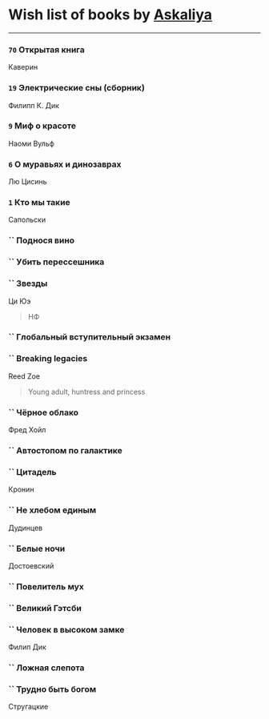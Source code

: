 # Wish list of books by [Askaliya](http://vk.com/id326783541)
---

### `70` Открытая книга
Каверин

### `19` Электрические сны (сборник)
Филипп К. Дик

### `9` Миф о красоте
Наоми Вульф

### `6` О муравьях и динозаврах
Лю Цисинь

### `1` Кто мы такие
Сапольски

### `` Поднося вино

### `` Убить перессешника

### `` Звезды
Ци Юэ
> НФ

### `` Глобальный вступительный экзамен

### `` Breaking legacies
Reed Zoe
> Young adult,  huntress and princess

### `` Чёрное облако
Фред Хойл

### `` Автостопом по галактике

### `` Цитадель
Кронин

### `` Не хлебом единым
Дудинцев

### `` Белые ночи
Достоевский

### `` Повелитель мух

### `` Великий Гэтсби

### `` Человек в высоком замке
Филип Дик

### `` Ложная слепота

### `` Трудно быть богом
Стругацкие

